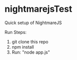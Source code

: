 # nightmarejsTest
Quick setup of NightmareJS


Run Steps:

1. git clone this repo
2. npm install
3. Run: "node app.js"

